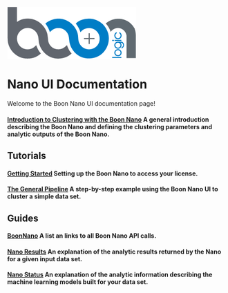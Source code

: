 ![Logo](./images/BoonLogic.png)
# Nano UI Documentation

Welcome to the Boon Nano UI documentation page!

#### [Introduction to Clustering with the Boon Nano](./Guides/Intro_to_Clustering.md)  A general introduction describing the Boon Nano and defining the clustering parameters and analytic outputs of the Boon Nano. 

## Tutorials

#### [Getting Started](./Tutorials/Tutorial_Getting_Started.md) Setting up the Boon Nano to access your license.

#### [The General Pipeline](./Tutorials/Tutorial_The_General_Pipeline.md) A step-by-step example using the Boon Nano UI to cluster a simple data set.

## Guides

#### [BoonNano](./Guides/Guide_Boon_Nano.md) A list an links to all Boon Nano API calls.

#### [Nano Results](./Guides/Guide_Nano_Results.md) An explanation of the analytic results returned by the Nano for a given input data set.

#### [Nano Status](./Guides/Guide_Nano_Status.md) An explanation of the analytic information describing the machine learning models built for your data set.
